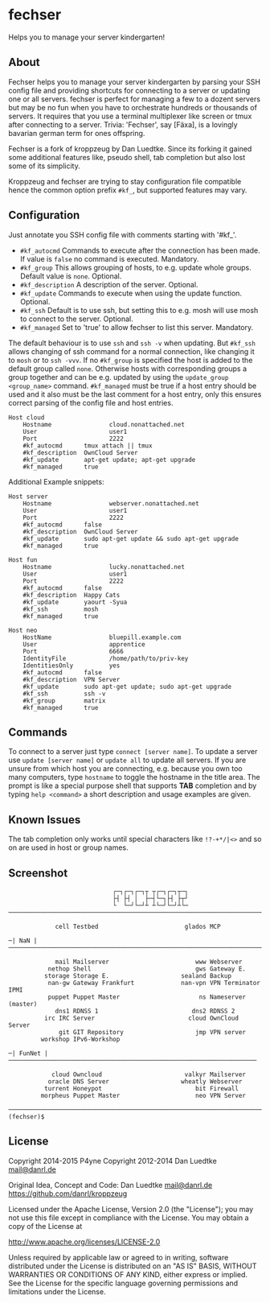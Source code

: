 fechser
=========

Helps you to manage your server kindergarten!


About
-----

Fechser helps you to manage your server kindergarten by parsing your
SSH config file and providing shortcuts for connecting to a server or
updating one or all servers. fechser is perfect for managing a few to
a dozent servers but may be no fun when you have to orchestrate hundreds
or thousands of servers. It requires that you use a terminal multiplexer
like screen or tmux after connecting to a server.
Trivia: 'Fechser', say [Fäxa], is a lovingly bavarian german term for ones offspring.

Fechser is a fork of kroppzeug by Dan Luedtke. Since its forking it gained
some additional features like, pseudo shell, tab completion but also lost some of its simplicity.

Kroppzeug and fechser are trying to stay configuration file compatible
hence the common option prefix ``#kf_``, but supported features may vary.



Configuration
-------------

Just annotate you SSH config file with comments starting with '#kf_'.

* ``#kf_autocmd`` Commands to execute after the connection has been made.
 If value is ``false`` no command is executed. Mandatory.
* ``#kf_group`` This allows grouping of hosts, to e.g. update whole
 groups. Default value is ``none``. Optional.
* ``#kf_description`` A description of the server. Optional.
* ``#kf_update`` Commands to execute when using the update function.
 Optional.
* ``#kf_ssh`` Default is to use ssh, but setting this to e.g. mosh will
 use mosh to connect to the server. Optional.
* ``#kf_managed`` Set to 'true' to allow fechser to list this server.
 Mandatory.

The default behaviour is to use ``ssh`` and ``ssh -v`` when updating.
But ``#kf_ssh`` allows changing of ssh command for a normal connection,
 like changing it to ``mosh`` or to ``ssh -vvv``.
If no ``#kf_group`` is specified the host is added to the default group
 called ``none``. Otherwise hosts with corresponding groups a group together
  and can be e.g. updated by using the ``update_group <group_name>`` command.
``#kf_managed`` must be true if a host entry should be used and it also
 must be the last comment for a host entry, only this ensures correct parsing
  of the config file and host entries.

````
Host cloud
    Hostname                cloud.nonattached.net
    User                    user1
    Port                    2222
    #kf_autocmd      tmux attach || tmux
    #kf_description  OwnCloud Server
    #kf_update       apt-get update; apt-get upgrade
    #kf_managed      true
````

Additional Example snippets:

````
Host server
    Hostname                webserver.nonattached.net
    User                    user1
    Port                    2222
    #kf_autocmd      false
    #kf_description  OwnCloud Server
    #kf_update       sudo apt-get update && sudo apt-get upgrade
    #kf_managed      true
````

````
Host fun
    Hostname                lucky.nonattached.net
    User                    user1
    Port                    2222
    #kf_autocmd      false
    #kf_description  Happy Cats
    #kf_update       yaourt -Syua
    #kf_ssh          mosh
    #kf_managed      true
````

````
Host neo
    HostName                bluepill.example.com
    User                    apprentice
    Port                    6666
    IdentityFile            /home/path/to/priv-key
    IdentitiesOnly          yes
    #kf_autocmd      false
    #kf_description  VPN Server
    #kf_update       sudo apt-get update; sudo apt-get upgrade
    #kf_ssh          ssh -v
    #kf_group        matrix
    #kf_managed      true
````

Commands
--------

To connect to a server just type ``connect [server name]``.
To update a server use ``update [server name]`` or ``update all`` to update
all servers. If you are unsure from which host you are connecting, e.g.
because you own too many computers, type ``hostname`` to toggle the hostname
in the title area. The prompt is like a special purpose shell that supports
**TAB** completion and by typing ``help <command>`` a short description and
usage examples are given.

Known Issues
------------
The tab completion only works until special characters like ``!?-+*/|<>`` and
so on are used in host or group names.


Screenshot
----------
````
                             ┌─┐┌─┐┌─┐┬ ┬┌─┐┌─┐┬─┐
                             ├┤ ├┤ │  ├─┤└─┐├┤ ├┬┘
                             └  └─┘└─┘┴ ┴└─┘└─┘┴└─
────────────────────────────────────────────────────────────────────────────────

             cell Testbed                        glados MCP

─| NaN |────────────────────────────────────────────────────────────────────────

             mail Mailserver                        www Webserver
           nethop Shell                             gws Gateway E.
          storage Storage E.                    sealand Backup
           nan-gw Gateway Frankfurt             nan-vpn VPN Terminator IPMI
           puppet Puppet Master                      ns Nameserver (master)
             dns1 RDNSS 1                          dns2 RDNSS 2
          irc IRC Server                          cloud OwnCloud Server
              git GIT Repository                    jmp VPN server
         workshop IPv6-Workshop

─| FunNet |─────────────────────────────────────────────────────────────────────

            cloud Owncloud                       valkyr Mailserver
           oracle DNS Server                    wheatly Webserver
          turrent Honeypot                          bit Firewall
         morpheus Puppet Master                     neo VPN Server

────────────────────────────────────────────────────────────────────────────────
(fechser)$

````

License
-------

Copyright 2014-2015 P4yne
Copyright 2012-2014 Dan Luedtke <mail@danrl.de>

Original Idea, Concept and Code:
  Dan Luedtke <mail@danrl.de>
  https://github.com/danrl/kroppzeug

Licensed under the Apache License, Version 2.0 (the "License");
you may not use this file except in compliance with the License.
You may obtain a copy of the License at

  http://www.apache.org/licenses/LICENSE-2.0

Unless required by applicable law or agreed to in writing, software
distributed under the License is distributed on an "AS IS" BASIS,
WITHOUT WARRANTIES OR CONDITIONS OF ANY KIND, either express or implied.
See the License for the specific language governing permissions and
limitations under the License.
